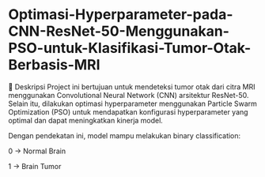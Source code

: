 # Optimasi-Hyperparameter-pada-CNN-ResNet-50-Menggunakan-PSO-untuk-Klasifikasi-Tumor-Otak-Berbasis-MRI

📌 Deskripsi
Project ini bertujuan untuk mendeteksi tumor otak dari citra MRI menggunakan Convolutional Neural Network (CNN) arsitektur ResNet-50.
Selain itu, dilakukan optimasi hyperparameter menggunakan Particle Swarm Optimization (PSO) untuk mendapatkan konfigurasi hyperparameter yang optimal dan dapat meningkatkan kinerja model.

Dengan pendekatan ini, model mampu melakukan binary classification:

0 → Normal Brain

1 → Brain Tumor
